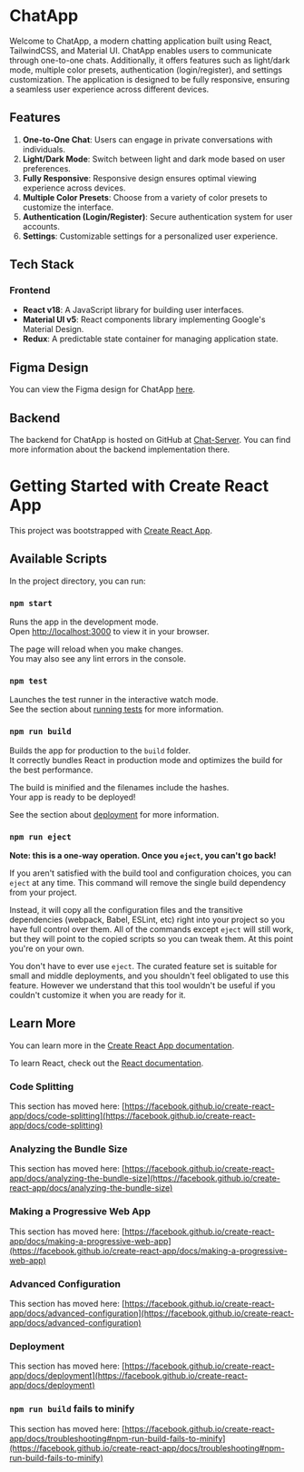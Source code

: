 # ChatApp

Welcome to ChatApp, a modern chatting application built using React, TailwindCSS, and Material UI. ChatApp enables users to communicate through one-to-one chats. Additionally, it offers features such as light/dark mode, multiple color presets, authentication (login/register), and settings customization. The application is designed to be fully responsive, ensuring a seamless user experience across different devices.

## Features

1. **One-to-One Chat**: Users can engage in private conversations with individuals.
2. **Light/Dark Mode**: Switch between light and dark mode based on user preferences.
3. **Fully Responsive**: Responsive design ensures optimal viewing experience across devices.
4. **Multiple Color Presets**: Choose from a variety of color presets to customize the interface.
5. **Authentication (Login/Register)**: Secure authentication system for user accounts.
6. **Settings**: Customizable settings for a personalized user experience.

## Tech Stack

### Frontend

- **React v18**: A JavaScript library for building user interfaces.
- **Material UI v5**: React components library implementing Google's Material Design.
- **Redux**: A predictable state container for managing application state.

## Figma Design

You can view the Figma design for ChatApp [here](https://www.figma.com/file/cX28GcBPy6dz7NvyBYUaJy/CM-Chat-App?node-id=0%3A1).

## Backend

The backend for ChatApp is hosted on GitHub at [Chat-Server](https://github.com/Riyaansh-Mittal/Chat-Server). You can find more information about the backend implementation there.

# Getting Started with Create React App

This project was bootstrapped with [Create React App](https://github.com/facebook/create-react-app).

## Available Scripts

In the project directory, you can run:

### `npm start`

Runs the app in the development mode.\
Open [http://localhost:3000](http://localhost:3000) to view it in your browser.

The page will reload when you make changes.\
You may also see any lint errors in the console.

### `npm test`

Launches the test runner in the interactive watch mode.\
See the section about [running tests](https://facebook.github.io/create-react-app/docs/running-tests) for more information.

### `npm run build`

Builds the app for production to the `build` folder.\
It correctly bundles React in production mode and optimizes the build for the best performance.

The build is minified and the filenames include the hashes.\
Your app is ready to be deployed!

See the section about [deployment](https://facebook.github.io/create-react-app/docs/deployment) for more information.

### `npm run eject`

**Note: this is a one-way operation. Once you `eject`, you can't go back!**

If you aren't satisfied with the build tool and configuration choices, you can `eject` at any time. This command will remove the single build dependency from your project.

Instead, it will copy all the configuration files and the transitive dependencies (webpack, Babel, ESLint, etc) right into your project so you have full control over them. All of the commands except `eject` will still work, but they will point to the copied scripts so you can tweak them. At this point you're on your own.

You don't have to ever use `eject`. The curated feature set is suitable for small and middle deployments, and you shouldn't feel obligated to use this feature. However we understand that this tool wouldn't be useful if you couldn't customize it when you are ready for it.

## Learn More

You can learn more in the [Create React App documentation](https://facebook.github.io/create-react-app/docs/getting-started).

To learn React, check out the [React documentation](https://reactjs.org/).

### Code Splitting

This section has moved here: [https://facebook.github.io/create-react-app/docs/code-splitting](https://facebook.github.io/create-react-app/docs/code-splitting)

### Analyzing the Bundle Size

This section has moved here: [https://facebook.github.io/create-react-app/docs/analyzing-the-bundle-size](https://facebook.github.io/create-react-app/docs/analyzing-the-bundle-size)

### Making a Progressive Web App

This section has moved here: [https://facebook.github.io/create-react-app/docs/making-a-progressive-web-app](https://facebook.github.io/create-react-app/docs/making-a-progressive-web-app)

### Advanced Configuration

This section has moved here: [https://facebook.github.io/create-react-app/docs/advanced-configuration](https://facebook.github.io/create-react-app/docs/advanced-configuration)

### Deployment

This section has moved here: [https://facebook.github.io/create-react-app/docs/deployment](https://facebook.github.io/create-react-app/docs/deployment)

### `npm run build` fails to minify

This section has moved here: [https://facebook.github.io/create-react-app/docs/troubleshooting#npm-run-build-fails-to-minify](https://facebook.github.io/create-react-app/docs/troubleshooting#npm-run-build-fails-to-minify)

